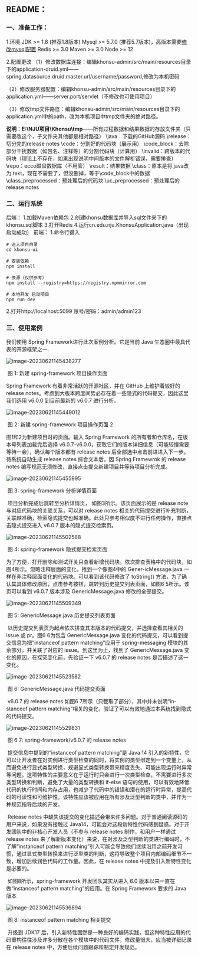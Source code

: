## README：
### 一、准备工作：
1.环境
JDK >= 1.8 (推荐1.8版本)
Mysql >= 5.7.0 (推荐5.7版本)，高版本需要[修改mysql配置](https://blog.csdn.net/Ginny97/article/details/116862568#:~:text=%E8%A7%A3%E5%86%B3%E6%96%B9%E6%B3%95%EF%BC%9A%20--,%E5%8E%BB%E9%99%A4%20ONLY_FULL_GROUP_BY%E6%A8%A1%E5%BC%8F%EF%BC%8C%E9%87%8D%E6%96%B0%E8%AE%BE%E7%BD%AE%E5%80%BC%E3%80%82)
Redis >= 3.0
Maven >= 3.0
Node >= 12

2.配置更改
（1）修改数据库连接：编辑khonsu-admin/src/main/resources目录下的application-druid.yml——spring.datasource.druid.master.url/username/password,修改为本机密码

（2）修改服务器配置：编辑khonsu-admin/src/main/resources目录下的application.yml——server.port/servlet（不修改也可使用项目）

（3）修改tmp文件路径：编辑khonsu-admin/src/main/resources目录下的application.yml中的path，改为本机项目中tmp文件夹的绝对路径。

**说明**：**E:\NJU项目\Khonsu\tmp**——所有过程数据和结果数据的存放文件夹（只需要改这个，子文件夹其他都是相对路径）
  \java：下载的GitHub源码
    \release：切分完的release notes
  \code：分割好的代码块（展示用）
    \code_block：去除部分干扰数据（如包名、注释等）的分割代码块（计算用）
    \invalid：跨版本的代码块（理论上不存在，如果出现说明中间版本的文件解析错误，需要排查）
  \repo：ecco磁盘数据库（不用管）
    \result：结果数据
        \class：原本是将.java改为.text，现在不需要了，但没删掉，等于\code_block中的数据
        \class_preprocessed：预处理后的代码块
        \uc_preprocessed：预处理后的release notes

### 二、运行系统
后端：
1.加载Maven依赖包
2.创建khonsu数据库并导入sql文件夹下的khonsu.sql脚本
3.打开Redis
4.运行cn.edu.nju.KhonsuApplication.java（出现启动成功）
前端：
1.命令行键入

```
# 进入项目目录
cd khonsu-ui

# 安装依赖
npm install

# 换源（仅供参考）
npm install --registry=https://registry.npmmirror.com

# 本地开发 启动项目
npm run dev
```

2.打开http://localhost:5099 账号/密码：admin/admin123



### 三、使用案例

我们使用 Spring Framework进行此次案例分析。它是当前 Java 生态圈中最具代表的开源框架之一.

![image-20230621145438277](./README.assets/image-20230621145438277-1687330482643-1.png) 

​                                     图 1: 新建 spring-framework 项目操作页面 

Spring Framework 有着非常活跃的开源社区，并在 GitHub 上维护着较好的 release notes。考虑到大版本跨度间势必存在着一些隐式的代码提交，因此这里我们选用 v6.0.0 到目前最新的 v6.0.7 进行分析。

 ![image-20230621145449012](./README.assets/image-20230621145449012-1687330490100-3.png) 

​                                      图 2: 新建 spring-framework 项目操作页面 2

 

  图1和2为新建项目时的页面。输入 Spring Framework 的所有者和仓库名，在版本号列表加载完后选择 v6.0.7-v6.0.0，获取它们的版本详细信息（可能较慢需要等待一会），确认每个版本都有 release notes 后全部选中点击前进进入下一步。待系统自动生成 release notes 综合文本后，因 Spring Framewrok 的 release notes 编写规范无须修改，直接点击提交新建项目并等待项目分析完成。

 ![image-20230621145455995](./README.assets/image-20230621145455995-1687330496894-5.png) 

​                                       图 3: spring-framework 分析详情页面

​		项目分析完成后跳转至分析详情页， 如图3所示。该页面展示的是 release note 与对应代码块的关联关系，可以对 release notes 相关的代码提交进行补充判断，关联越准确，检索隐式提交也越准确。此处只参考相似度不进行任何操作，直接点击隐式提交进入 v6.0.7 版本的隐式提交检索页。

![image-20230621145502588](./README.assets/image-20230621145502588-1687330503507-7.png) 

​                                           图 4: spring-framework 隐式提交检索页面

​		为了方便，打开删除和测试开关只查看新增代码块。依次排查表格中的代码块，如图4所示。忽略注释层面的变化，找到一个像图4中的 Gener-icMessage.java 一样在非注释层面变化的代码块。可以看到该代码修改了 toString() 方法，为了确认其具体修改原因，点击参考按钮，跳转到历史提交列表页面，如图6 5所示。该页可以看到 v6.0.7 版本涉及 GenericMessage.java 修改的全部提交。

![image-20230621145509349](./README.assets/image-20230621145509349-1687330510314-9.png) 

​                                       图 5: GenericMessage.java 历史提交列表页面



​	以历史提交列表页为起点依次排查其本版本的代码提交，并选择查看其相关的 issue 或 pr。图6 6为包含 GenericMessage.java 变化的代码提交，可以看到提交信息为把“instanceof pattern matching”应用于 spring-messaging 模块的其余部分，并关联了对应的 issue。到这里为止，找到了 GenericMessage.java 变化的原因，在探究变化前，先验证一下 v6.0.7 的 release notes 是否描述了这一变化。

 ![image-20230621145523582](./README.assets/image-20230621145523582-1687330524616-11.png) 

​                                         图 6: GenericMessage.java 代码提交页面



​		v6.0.7 的 release notes 如图6 7所示（只截取了部分），其中并未说明“in-stanceof pattern matching”相关的变化，验证了可以有效地通过本系统找到隐式的代码提交。

 ![image-20230621145529831](./README.assets/image-20230621145529831-1687330530792-13.png) 

​                                  图 6 7: spring-framework/v6.0.7 的 release notes

​		提交信息中提到的“instanceof pattern matching”是 Java 14 引入的新特性，它可以让开发者在对实例进行类型检查的同时，将实例的类型绑定到一个变量上，从而避免进行显式类型转换，规避显式类型转换带来精度丢失、可能出现运行时异常等问题。这项特性的主要意义在于运行时只会进行一次类型检查，不需要进行多次类型转换和判断，避免了大量的类型转换和 if-else 语句的使用，可以有效地降低代码的执行时间和内存占用，也减少了代码中的错误和潜在的运行时异常，提高代码的可读性和可维护性。该特性应该被应用在所有涉及泛型判断的类中，并作为一种规范指导后续的开发。

​		Release notes 中缺失该提交的变化描述会带来许多问题。对于普通阅读源码的用户来说，如果没有接触过 Java14，可能会对这段新特性代码感到疑惑。对于开发团队中的非核心开发人员（不参与 release notes 制作，和用户一样通过 release notes 来了解新版本变化）来说，在对涉及泛型判断的类进行编码时，不了解“instanceof pattern matching”引入可能会导致他们继续沿用之前开发习惯，通过显式类型转换来进行泛型类的判断，这将导致整个项目内部编码细节不一致，增加后续润色代码的工作量。因此，在 release notes 中提及引入新特性变化是必要的。

​		如图8所示，spring-framework 开发团队其实从进入 6.0 版本以来一直在做“instanceof pattern matching”的应用。在 Spring Framework 要求的 Java 版本

![image-20230621145536894](./README.assets/image-20230621145536894-1687330537864-15.png)

​                                        图 8: instanceof pattern matching 相关提交

​		升级到 JDK17 后，引入新特性固然是一种良好的编码实践，但这种特性应用的代码重构往往涉及许多分散在各个模块中的代码文件，修改量很大，应当被详细记录在 release notes 中，方便后续问题跟踪和制定开发规范。
